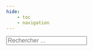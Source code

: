 ```yaml
---
hide:
    - toc
    - navigation
---
```




<div id="Bibliotek" class="div-cleanbody">
    <div id="BiblioteksTitle" class="biblioteks-tilte" biblioteks-tilte></div>
    <input type="search" class="search-input" placeholder="Rechercher ..." title="Rechercher" bibliotek-search>
    <br><br><br>
    <div id="BiblioteksGrid" class="biblioteks-grid" biblioteks-grid-container></div>
</div>



<div id="Katalog" class="div-cleanbody hide">
    <div id="Content"> 
        <div id="KatalogMenu">
            <div id="KatalogTitle"></div>
            <div id="SubMenu">
                <div id="SubButtons" style="display: block;"></div>
                <input type="search" id="SearchInput" class="search-input" placeholder="Rechercher ..." title="Rechercher" data-search>
                <button class="btn neumorphic-btn hide" id="FilterBtn" onclick="HideShowFilters('FiltersZone','FilterBtn');"><i class="fa-solid fa-filter"></i></button>
                <div class="hide" id="FiltersZone">
                    <div id="Filter1Zone"></div>
                    <div id="Filter2Zone"></div>
                    <div id="SearchParam"></div>
                </div>
            </div>
        </div><hr>
        <div id="FiltersTag">
            <div style="text-align:left; justify-content: left;" id="FiltersList"></div>
        </div>
        <div id="CardGrid" data-ressource-cards-container></div>
        <div id="TabPreview" class="container p-3 mt-3 border hide"></div>     
        <hr><div id="CopyrightZone"></div>
    </div>
</div>

<div class="popup hide" id="PopupAdd">
    <div id="AddStep1"></div>
    <div id="AddStep2"></div>
</div>


<div id="LoaderContainer" class="hide">
    <div id="LoaderWheel"></div>
    <h4>Chargement</h4>
</div>




















<template data-ressource-template>
    <div style="margin:0px"> 
        <div class="card container">
            <a href="" target="_blank" data-link>
                <div class="img"><img src="" data-img></div>
                <div class="header" data-header></div>
                <div class="overlay">
                    <p data-descr></p>
                    <p style="border-top:solid 1px grey; padding-top:5px;" data-author></p>
                </div>
            </a>
        </div>
        <div data-btn></div>
    </div>
</template>


<template bibliotek-card-template>
    <div class="bibliotek-card">
        <div class="bibliotek-name" bibliotek-name></div>
        <p class="bibliotek-descr" bibliotek-descr></p>
        <div class="bibliotek-katalogs" bibliotek-katalogs></div>
        <p class="bibliotek-link" bibliotek-link></p>
    </div>
</template>













<head>
    <meta charset="utf-8">
    <!--<meta http-equiv="X-UA-Compatible" content="IE=edge">  Cette balise est faite pour adapter Internet Explorer, mais elle semble désuette en 2022-->
    <!--<meta name="description" content="csv to datatables to csv">-->
    <meta name="viewport" content="width=device-width, initial-scale=1">
    <!-- Custom CSS -->
    <link type="text/css" rel="stylesheet" href="https://cdn.datatables.net/1.10.22/css/jquery.dataTables.min.css">
    <link type="text/css" rel="stylesheet" href="https://cdn.datatables.net/buttons/1.6.4/css/buttons.dataTables.min.css">  
    <!-- Custom JS -->
    <script type="text/javascript" src="https://code.jquery.com/jquery-3.5.1.min.js"></script>
    <script type="text/javascript" src="https://cdn.datatables.net/1.10.22/js/jquery.dataTables.min.js"></script>
    <script type="text/javascript" src="https://cdn.datatables.net/buttons/1.6.4/js/dataTables.buttons.min.js"></script>
    <script type="text/javascript" src="https://cdn.datatables.net/buttons/1.6.4/js/buttons.html5.min.js"></script>
    <script type="text/javascript" src="https://cdn.datatables.net/buttons/1.6.4/js/buttons.colVis.min.js"></script>    
    <script type="text/javascript" src="https://unpkg.com/papaparse@5.3.0/papaparse.min.js"></script>
    <script src="https://kit.fontawesome.com/f9666d4f53.js" crossorigin="anonymous"></script>
    <!-- Personnal Konsilion CSS -->
    <link rel="stylesheet" href="https://konsilion.github.io/katalog-setup/css/CleanBody.css">
    <link rel="stylesheet" href="https://konsilion.github.io/katalog-setup/css/GridCard.css">
    <link rel="stylesheet" href="https://konsilion.github.io/katalog-setup/css/Form.css">
    <link rel="stylesheet" href="https://konsilion.github.io/katalog-setup/css/NeumorphismElem.css">  
    <link rel="stylesheet" href="https://konsilion.github.io/katalog-setup/css/Katalog.css">
    <link rel="stylesheet" href="https://konsilion.github.io/katalog-setup/css/BootstrapTable.css">    
    <!-- Personnal Konsilion JS -->
    <script type="text/javascript" src="../katalog.js"></script>
    <script type="text/javascript" src="../home.js"></script>
</head>




<style>
  
.a-slide:hover::after {
    content: ' modifier';
    float: right;
    padding: 0px 10px 0px 0px;
    font-size: 20px;
}
    
    
.bibliotek-card {
    margin-bottom: 25px;
}
    
.bibliotek-card > h2 {
    margin-bottom: 0px;    
}
    
.top-logo {
    float:right;
    cursor: pointer;
    filter: grayscale(100%) opacity(30%)!important;
}
  
.top-logo:hover {  
    filter: opacity(100%) !important;    
}   
    
.search-wrapper {
  display: flex;
  flex-direction: column;
  gap: .25rem; 
}

input {
  font-size: 1rem;
}

    
.bibliotek-katalogs {
  margin: 25px 0px;
  display: grid;
  grid-template-columns: repeat(auto-fit, minmax(200px, auto));
  gap: 45px;
  justify-content: left;    
}    

    
    
.add-choice {
  margin: 25px 0px;
  display: grid;
  grid-template-columns: repeat(auto-fit, minmax(200px, auto));
  gap: 30px;
  justify-content: left;      
}

    
    
    
#CardGrid {
  margin: 15px 0px;
  display: grid;
  grid-template-columns: repeat(auto-fit, minmax(275px, auto));
  gap: 50px;
  justify-content: left;    
}


.card {
  border: 1px solid #CCC;
  background-color: #EEE;
  height: 225px;
  border-radius: 0px;
}


    
.card > .header {
    padding: 5px 15px;
    background-color: #DDD;
    font-size: 80px;
}


.header {
  font-size: 16px;
  color: black;
  padding: 15px;
  overflow: hidden;
}
    
.img {
    text-align: center;
    border-bottom: 1px solid #CCC;
    background-color: white;
    height: 70%;
    overflow: hidden;
}
  
.img > img {
    min-width: 200px;
    width: 100%;
    height:100%;
    border: 1px solid #FFF;
}
    
    
    
.add-card {
  border: 1px solid #EFEFEF;
  background-color: rgba(250,250,250,0.5);
  height: 225px;
  width: auto;
  margin-left: 0px;  
  border-radius: 0px;
}
    
.add-card:hover {
  border: 1px solid #EFEFEF;
  background-color: rgba(250,250,250,1);
} 
        
    
.add-img {
    text-align: center;
    height: 100%;
    overflow: hidden;
}
    
.add-img > img {
    height: 75%;
    padding-top:50px;
}
    
.add-img:hover > img {
filter: grayscale(10%) !important;
}   
    
.hide {
  display: none;
}

.md-footer {
    display:block;
}
</style>

